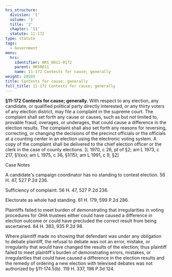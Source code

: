 ```yaml
---
hrs_structure:
  division: '1'
  volume: '1'
  title: '2'
  chapter: '11'
  statute: 11-172
type: statute
tags:
  - Government
menu:
  hrs:
    identifier: HRS_0011-0172
    parent: HRS0011
    name: 11-172 Contests for cause; generally
weight: 20505
title: Contests for cause; generally
full_title: 11-172 Contests for cause; generally
---
```

**§11-172 Contests for cause; generally.** With respect to any election, any candidate, or qualified political party directly interested, or any thirty voters of any election district, may file a complaint in the supreme court. The complaint shall set forth any cause or causes, such as but not limited to, provable fraud, overages, or underages, that could cause a difference in the election results. The complaint shall also set forth any reasons for reversing, correcting, or changing the decisions of the precinct officials or the officials at a counting center in an election using the electronic voting system. A copy of the complaint shall be delivered to the chief election officer or the clerk in the case of county elections. [L 1970, c 26, pt of §2; am L 1973, c 217, §1(xx); am L 1975, c 36, §1(15); am L 1991, c 9, §2]

Case Notes

A candidate's campaign coordinator has no standing to contest election. 56 H. 47, 527 P.2d 236.

Sufficiency of complaint. 56 H. 47, 527 P.2d 236.

Electorate as whole had standing. 61 H. 179, 599 P.2d 286.

Plaintiffs failed to meet burden of demonstrating that irregularities in voting procedures for OHA trustees either could have caused a difference in election outcome or could have precluded the correct result from being ascertained. 84 H. 383, 935 P.2d 98.

Where plaintiff made no showing that defendant was under any obligation to debate plaintiff, the refusal to debate was not an error, mistake, or irregularity that would have changed the results of the election; thus plaintiff failed to meet plaintiff's burden of demonstrating errors, mistakes, or irregularities that could have caused a difference in the election results and the remedy of ordering a new election with televised debates was not authorized by §11-174.5(b). 119 H. 337, 198 P.3d 124.